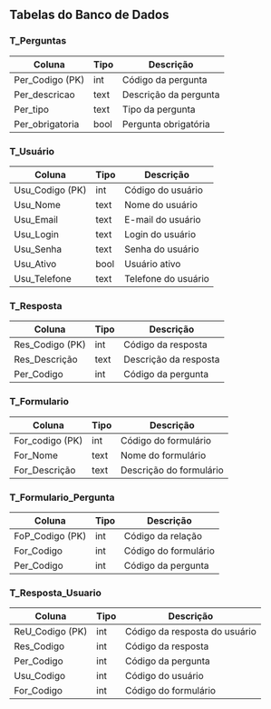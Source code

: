 ## Tabelas do Banco de Dados

### T_Perguntas
| Coluna         | Tipo | Descrição             |
|----------------|------|-----------------------|
| Per_Codigo (PK)| int  | Código da pergunta    |
| Per_descricao  | text | Descrição da pergunta |
| Per_tipo       | text | Tipo da pergunta      |
| Per_obrigatoria| bool | Pergunta obrigatória  |

### T_Usuário
| Coluna        | Tipo    | Descrição         |
|---------------|---------|-------------------|
| Usu_Codigo (PK)| int    | Código do usuário |
| Usu_Nome      | text    | Nome do usuário   |
| Usu_Email     | text    | E-mail do usuário |
| Usu_Login     | text    | Login do usuário  |
| Usu_Senha     | text    | Senha do usuário  |
| Usu_Ativo     | bool    | Usuário ativo     |
| Usu_Telefone  | text    | Telefone do usuário|

### T_Resposta
| Coluna        | Tipo    | Descrição             |
|---------------|---------|-----------------------|
| Res_Codigo (PK)| int    | Código da resposta    |
| Res_Descrição | text    | Descrição da resposta |
| Per_Codigo    | int     | Código da pergunta    |

### T_Formulario
| Coluna        | Tipo | Descrição                |
|---------------|------|--------------------------|
| For_codigo (PK)| int  | Código do formulário     |
| For_Nome      | text | Nome do formulário       |
| For_Descrição | text | Descrição do formulário  |

### T_Formulario_Pergunta
| Coluna        | Tipo | Descrição                |
|---------------|------|--------------------------|
| FoP_Codigo (PK)| int  | Código da relação        |
| For_Codigo    | int  | Código do formulário     |
| Per_Codigo    | int  | Código da pergunta       |

### T_Resposta_Usuario
| Coluna        | Tipo | Descrição                  |
|---------------|------|----------------------------|
| ReU_Codigo (PK)| int  | Código da resposta do usuário |
| Res_Codigo    | int  | Código da resposta         |
| Per_Codigo    | int  | Código da pergunta         |
| Usu_Codigo    | int  | Código do usuário          |
| For_Codigo    | int  | Código do formulário       |
